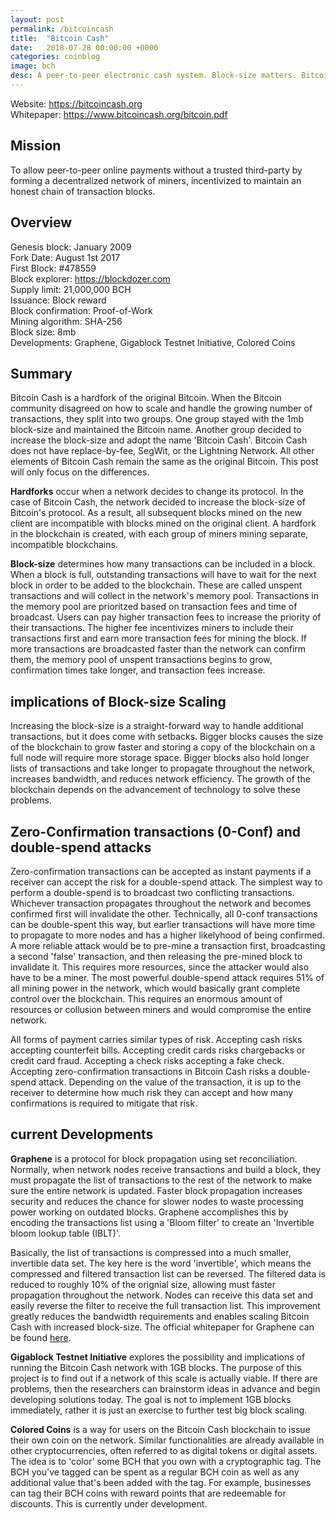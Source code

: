 ```yaml
---
layout: post
permalink: /bitcoincash
title:  "Bitcoin Cash"
date:   2018-07-28 00:00:00 +0000
categories: coinblog
image: bch
desc: A peer-to-peer electronic cash system. Block-size matters. Bitcoin Cash (BCH).
---
```

Website: <a href="https://bitcoincash.org">https://bitcoincash.org</a><br>
Whitepaper: <a href="https://www.bitcoincash.org/bitcoin.pdf">https://www.bitcoincash.org/bitcoin.pdf</a>

<h2>Mission</h2>
To allow peer-to-peer online payments without a trusted third-party by forming a decentralized network of miners, incentivized to maintain an honest chain of transaction blocks.

<h2>Overview</h2>
Genesis block: January 2009<br>
Fork Date: August 1st 2017<br>
First Block: #478559<br>
Block explorer: <a href="https://blockdozer.com">https://blockdozer.com</a><br>
Supply limit: 21,000,000 BCH<br>
Issuance: Block reward<br>
Block confirmation: Proof-of-Work<br>
Mining algorithm: SHA-256<br>
Block size: 8mb<br>
Developments: Graphene, Gigablock Testnet Initiative, Colored Coins

<h2>Summary</h2>
Bitcoin Cash is a hardfork of the original Bitcoin. When the Bitcoin community disagreed on how to scale and handle the growing number of transactions, they split into two groups. One group stayed with the 1mb block-size and maintained the Bitcoin name. Another group decided to increase the block-size and adopt the name 'Bitcoin Cash'. Bitcoin Cash does not have replace-by-fee, SegWit, or the Lightning Network. All other elements of Bitcoin Cash remain the same as the original Bitcoin. This post will only focus on the differences.

<b>Hardforks</b> occur when a network decides to change its protocol. In the case of Bitcoin Cash, the network decided to increase the block-size of Bitcoin's protocol. As a result, all subsequent blocks mined on the new client are incompatible with blocks mined on the original client. A hardfork in the blockchain is created, with each group of miners mining separate, incompatible blockchains.

<b>Block-size</b> determines how many transactions can be included in a block. When a block is full, outstanding transactions will have to wait for the next block in order to be added to the blockchain. These are called unspent transactions and will collect in the network's memory pool. Transactions in the memory pool are prioritzed based on transaction fees and time of broadcast. Users can pay higher transaction fees to increase the priority of their transactions. The higher fee incentivizes miners to include their transactions first and earn more transaction fees for mining the block. If more transactions are broadcasted faster than the network can confirm them, the memory pool of unspent transactions begins to grow, confirmation times take longer, and transaction fees increase.

<h2>implications of Block-size Scaling</h2>

Increasing the block-size is a straight-forward way to handle additional transactions, but it does come with setbacks. Bigger blocks causes the size of the blockchain to grow faster and storing a copy of the blockchain on a full node will require more storage space. Bigger blocks also hold longer lists of transactions and take longer to propagate throughout the network, increases bandwidth, and reduces network efficiency. The growth of the blockchain depends on the advancement of technology to solve these problems.

<h2>Zero-Confirmation transactions (0-Conf) and double-spend attacks</h2>

Zero-confirmation transactions can be accepted as instant payments if a receiver can accept the risk for a double-spend attack. The simplest way to perform a double-spend is to broadcast two conflicting transactions. Whichever transaction propagates throughout the network and becomes confirmed first will invalidate the other. Technically, all 0-conf transactions can be double-spent this way, but earlier transactions will have more time to propagate to more nodes and has a higher likelyhood of being confirmed. A more reliable attack would be to pre-mine a transaction first, broadcasting a second 'false' transaction, and then releasing the pre-mined block to invalidate it. This requires more resources, since the attacker would also have to be a miner. The most powerful double-spend attack requires 51% of all mining power in the network, which would basically grant complete control over the blockchain. This requires an enormous amount of resources or collusion between miners and would compromise the entire network.

All forms of payment carries similar types of risk. Accepting cash risks accepting counterfeit bills. Accepting credit cards risks chargebacks or credit card fraud. Accepting a check risks accepting a fake check. Accepting zero-confirmation transactions in Bitcoin Cash risks a double-spend attack. Depending on the value of the transaction, it is up to the receiver to determine how much risk they can accept and how many confirmations is required to mitigate that risk.

<h2>current Developments</h2>

<b>Graphene</b> is a protocol for block propagation using set reconciliation. Normally, when network nodes receive transactions and build a block, they must propagate the list of transactions to the rest of the network to make sure the entire network is updated. Faster block propagation increases security and reduces the chance for slower nodes to waste processing power working on outdated blocks. Graphene accomplishes this by encoding the transactions list using a 'Bloom filter' to create an 'Invertible bloom lookup table (IBLT)'.

Basically, the list of transactions is compressed into a much smaller, invertible data set. The key here is the word 'invertible', which means the compressed and filtered transaction list can be reversed. The filtered data is reduced to roughly 10% of the orignial size, allowing must faster propagation throughout the network. Nodes can receive this data set and easily reverse the filter to receive the full transaction list. This improvement greatly reduces the bandwidth requirements and enables scaling Bitcoin Cash with increased block-size. The official whitepaper for Graphene can be found <a href="http://forensics.cs.umass.edu/graphene/graphene-short.pdf">here</a>.

<b>Gigablock Testnet Initiative</b> explores the possibility and implications of running the Bitcoin Cash network with 1GB blocks. The purpose of this project is to find out if a network of this scale is actually viable. If there are problems, then the researchers can brainstorm ideas in advance and begin developing solutions today. The goal is not to implement 1GB blocks immediately, rather it is just an exercise to further test big block scaling.

<b>Colored Coins</b> is a way for users on the Bitcoin Cash blockchain to issue their own coin on the network. Similar functionalities are already available in other cryptocurrencies, often referred to as digital tokens or digital assets. The idea is to 'color' some BCH that you own with a cryptographic tag. The BCH you've tagged can be spent as a regular BCH coin as well as any additional value that's been added with the tag. For example, businesses can tag their BCH coins with reward points that are redeemable for discounts. This is currently under development.
